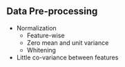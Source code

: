 ## Data Pre-processing

- Normalization
	- Feature-wise
	- Zero mean and unit variance
	- Whitening
- Little co-variance between features
